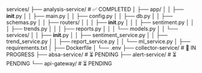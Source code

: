 services/
├── analysis-service/           # ✅ COMPLETED
│   ├── app/
│   │   ├── __init__.py
│   │   ├── main.py
│   │   ├── config.py
│   │   ├── db.py
│   │   ├── schemas.py
│   │   ├── routers/
│   │   │   ├── __init__.py
│   │   │   ├── sentiment.py
│   │   │   ├── trends.py
│   │   │   ├── reports.py
│   │   │   └── models.py
│   │   └── services/
│   │       ├── __init__.py
│   │       ├── sentiment_service.py
│   │       ├── trend_service.py
│   │       ├── report_service.py
│   │       └── ml_service.py
│   ├── requirements.txt
│   ├── Dockerfile
│   └── .env
├── collector-service/          # 🚧 IN PROGRESS
├── absa-service/              # ⏳ PENDING
├── alert-service/             # ⏳ PENDING
└── api-gateway/               # ⏳ PENDING